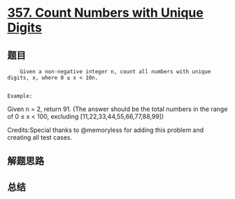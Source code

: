 # [357. Count Numbers with Unique Digits](https://leetcode.com/problems/count-numbers-with-unique-digits/)

## 题目

        Given a non-negative integer n, count all numbers with unique digits, x, where 0 ≤ x < 10n.


    Example:
Given n = 2, return 91. (The answer should be the total numbers in the range of 0 ≤ x < 100, excluding [11,22,33,44,55,66,77,88,99])


Credits:Special thanks to @memoryless for adding this problem and creating all test cases.
      

## 解题思路


## 总结


